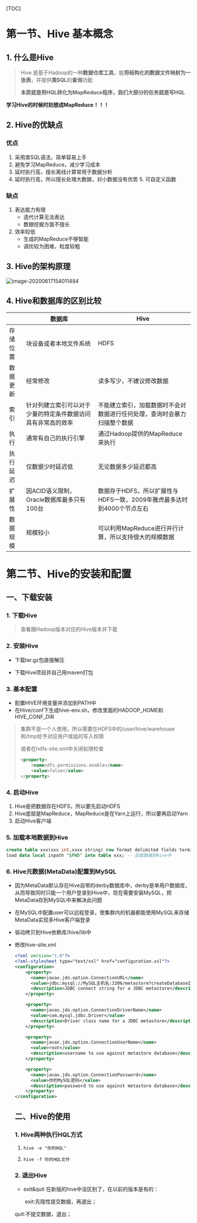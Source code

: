[TOC]

# 第一节、Hive 基本概念

## 1. 什么是Hive

>   Hive 是基于Hadoop的一种**数据仓库工具**，能**将结构化的数据文件映射为一张表**，并提供**类SQL**的**查询**功能
>
>   **本质就是将HQL转化为MapReduce程序，我们大部分的任务就是写HQL**

**学习Hive的时候时刻想成MapReduce！！！**

## 2. Hive的优缺点

### 优点

1.  采用类SQL语法，简单容易上手
2.  避免学习MapReduce，减少学习成本
3.  延时执行高，擅长离线计算常用于数据分析
4.  延时执行高，所以擅长处理大数据，对小数据没有优势
    5.  可自定义函数

### 缺点

1.  表达能力有限
    -   迭代计算无法表达
    -   数据挖掘方面不擅长
2.  效率较低
    -   生成的MapReduce不够智能
    -   调优较为困难，粒度较粗

## 3. Hive的架构原理

![image-20200617154011484](https://i.loli.net/2020/06/19/PcyjtTZMk8CI9Jb.png)

## 4. Hive和数据库的区别比较

|          | 数据库                                                       | Hive                                                         |
| -------- | ------------------------------------------------------------ | ------------------------------------------------------------ |
| 存储位置 | 块设备或者本地文件系统                                       | HDFS                                                         |
| 数据更新 | 经常修改                                                     | 读多写少，不建议修改数据                                     |
| 索引     | 针对列建立索引可以对于少量的特定条件数据访问具有非常高的效率 | 不能建立索引，加载数据时不会对数据进行任何处理，查询时会暴力扫描整个数据 |
| 执行     | 通常有自己的执行引擎                                         | 通过Hadoop提供的MapReduce来执行                              |
| 执行延迟 | 仅数据少时延迟低                                             | 无论数据多少延迟都高                                         |
| 扩展性   | 因ACID语义限制，Oracle数据库最多只有100台                    | 数据存于HDFS，所以扩展性与HDFS一致，2009年雅虎最多达时到4000个节点左右 |
| 数据规模 | 规模较小                                                     | 可以利用MapReduce进行并行计算，所以支持很大的规模数据        |

# 第二节、Hive的安装和配置

## 一、下载安装

### 1. 下载Hive

>   查看跟Hadoop版本对应的Hive版本并下载

### 2. 安装Hive

-   下载tar.gz包直接解压

-   下载Hive项目并自己用maven打包

### 3. 基本配置

-   配置HIVE环境变量并添加到PATH中
-   在Hive/conf下生成hive-env.sh，修改里面的HADOOP_HOME和HIVE_CONF_DIR

>   集群不是一个人使用，所以需要在HDFS中的/user/hive/warehouse和/tmp给予对应用户或组的写入权限
>
>   或者在hdfs-site.xml中关闭权限检查
>
>   ```xml
>   <property>
>   	<name>dfs.permissions.enable</name>
>   	<value>false</value>
>   </property>
>   ```

### 4. 启动Hive

1.  Hive是把数据存在HDFS，所以要先启动HDFS
2.  Hive底层是MapReduce，MapReduce是在Yarn上运行，所以要再启动Yarn
3.  启动Hive客户端

### 5. 加载本地数据到Hive

```SQL
create table xxx(xxx int,xxxx string) row format delimited fields terminated by "\t"; --  建表规定字段间分割符为缩进
load data local inpath "$PWD" into table xxx; -- 加载数据到Hive中
```

### 6. Hive元数据(MetaData)配置到MySQL

-   因为MetaData默认存在Hive自带的derby数据库中，derby是单用户数据库，从而导致同时只能一个用户登录到Hive中，现在需要安装MySQL，把MetaData存到MySQL中来解决此问题

-   在MySQL中配置user可以远程登录，使集群内的机器都能使用MySQL来存储MetaData实现多Hive客户端登录

-   驱动拷贝到Hive依赖库/hive/lib中

-   修改hive-site.xml

    ```xml
    <?xml version="1.0"?>
    <?xml-stylesheet type="text/xsl" href="configuration.xsl"?>
    <configuration>
    	<property>
    	  <name>javax.jdo.option.ConnectionURL</name>
    	  <value>jdbc:mysql://MySQL主机名:3306/metastore?createDatabaseIfNotExist=true</value>
    	  <description>JDBC connect string for a JDBC metastore</description>
    	</property>
    
    	<property>
    	  <name>javax.jdo.option.ConnectionDriverName</name>
    	  <value>com.mysql.jdbc.Driver</value>
    	  <description>Driver class name for a JDBC metastore</description>
    	</property>
    
    	<property>
    	  <name>javax.jdo.option.ConnectionUserName</name>
    	  <value>root</value>
    	  <description>username to use against metastore database</description>
    	</property>
    
    	<property>
    	  <name>javax.jdo.option.ConnectionPassword</name>
    	  <value>你的MySQL密码</value>
    	  <description>password to use against metastore database</description>
    	</property>
    </configuration>
    ```

    ## 二、Hive的使用

    ### 1. Hive两种执行HQL方式

    1.  ```shell
        hive -e "你的HQL"
        ```

    2.  ```shell
        hive -f 你的HQL文件
        ```

    ### 2. 退出Hive
    -  exit&quit
        在新版的hive中没区别了，在以前的版本是有的：
    
        ​	exit:先隐性提交数据，再退出；
    
    quit:不提交数据，退出；	